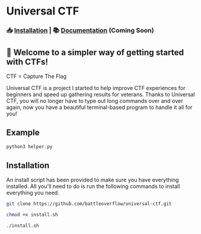 # Universal CTF

### 📥 <a href="#installation">Installation</a> | 📚 <a href="#installation">Documentation</a> (Coming Soon)

## 🚩 Welcome to a simpler way of getting started with CTFs!

CTF = Capture The Flag

Universal CTF is a project I started to help improve CTF experiences for beginners and speed up gathering results for veterans. Thanks to Universal CTF, you will no longer have to type out long commands over and over again, now you have a beautiful terminal-based program to handle it all for you!

## Example
```bash
python3 helper.py
```

## Installation
An install script has been provided to make sure you have everything installed. All you'll need to do is run the following commands to install everything you need.
```bash
git clone https://github.com/battleoverflow/universal-ctf.git
```

```bash
chmod +x install.sh
```

```bash
./install.sh
```
